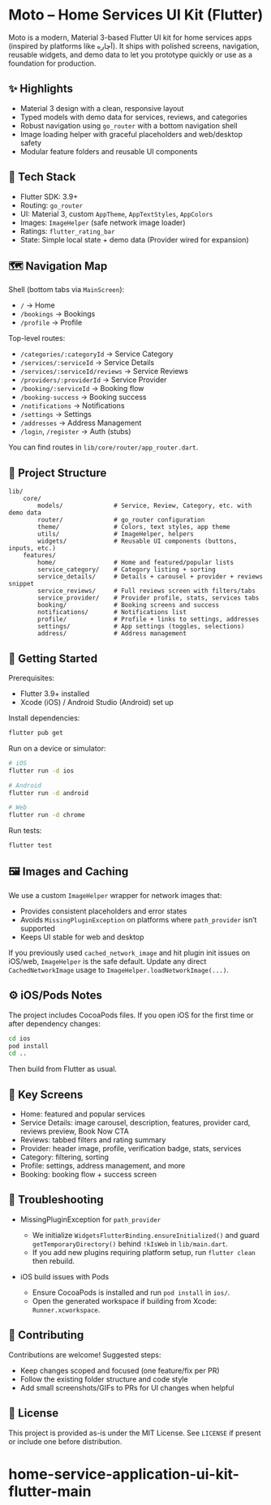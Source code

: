 # Moto – Home Services UI Kit (Flutter)

Moto is a modern, Material 3-based Flutter UI kit for home services apps (inspired by platforms like آچاره). It ships with polished screens, navigation, reusable widgets, and demo data to let you prototype quickly or use as a foundation for production.

## ✨ Highlights

- Material 3 design with a clean, responsive layout
- Typed models with demo data for services, reviews, and categories
- Robust navigation using `go_router` with a bottom navigation shell
- Image loading helper with graceful placeholders and web/desktop safety
- Modular feature folders and reusable UI components

## 🧰 Tech Stack

- Flutter SDK: 3.9+
- Routing: `go_router`
- UI: Material 3, custom `AppTheme`, `AppTextStyles`, `AppColors`
- Images: `ImageHelper` (safe network image loader)
- Ratings: `flutter_rating_bar`
- State: Simple local state + demo data (Provider wired for expansion)

## 🗺️ Navigation Map

Shell (bottom tabs via `MainScreen`):
- `/` → Home
- `/bookings` → Bookings
- `/profile` → Profile

Top-level routes:
- `/categories/:categoryId` → Service Category
- `/services/:serviceId` → Service Details
- `/services/:serviceId/reviews` → Service Reviews
- `/providers/:providerId` → Service Provider
- `/booking/:serviceId` → Booking flow
- `/booking-success` → Booking success
- `/notifications` → Notifications
- `/settings` → Settings
- `/addresses` → Address Management
- `/login`, `/register` → Auth (stubs)

You can find routes in `lib/core/router/app_router.dart`.

## 🧱 Project Structure

```
lib/
	core/
		models/              # Service, Review, Category, etc. with demo data
		router/              # go_router configuration
		theme/               # Colors, text styles, app theme
		utils/               # ImageHelper, helpers
		widgets/             # Reusable UI components (buttons, inputs, etc.)
	features/
		home/                # Home and featured/popular lists
		service_category/    # Category listing + sorting
		service_details/     # Details + carousel + provider + reviews snippet
		service_reviews/     # Full reviews screen with filters/tabs
		service_provider/    # Provider profile, stats, services tabs
		booking/             # Booking screens and success
		notifications/       # Notifications list
		profile/             # Profile + links to settings, addresses
		settings/            # App settings (toggles, selections)
		address/             # Address management
```

## 🚀 Getting Started

Prerequisites:
- Flutter 3.9+ installed
- Xcode (iOS) / Android Studio (Android) set up

Install dependencies:

```bash
flutter pub get
```

Run on a device or simulator:

```bash
# iOS
flutter run -d ios

# Android
flutter run -d android

# Web
flutter run -d chrome
```

Run tests:

```bash
flutter test
```

## 🖼️ Images and Caching

We use a custom `ImageHelper` wrapper for network images that:
- Provides consistent placeholders and error states
- Avoids `MissingPluginException` on platforms where `path_provider` isn’t supported
- Keeps UI stable for web and desktop

If you previously used `cached_network_image` and hit plugin init issues on iOS/web, `ImageHelper` is the safe default. Update any direct `CachedNetworkImage` usage to `ImageHelper.loadNetworkImage(...)`.

## ⚙️ iOS/Pods Notes

The project includes CocoaPods files. If you open iOS for the first time or after dependency changes:

```bash
cd ios
pod install
cd ..
```

Then build from Flutter as usual.

## 🧩 Key Screens

- Home: featured and popular services
- Service Details: image carousel, description, features, provider card, reviews preview, Book Now CTA
- Reviews: tabbed filters and rating summary
- Provider: header image, profile, verification badge, stats, services
- Category: filtering, sorting
- Profile: settings, address management, and more
- Booking: booking flow + success screen

## 🔧 Troubleshooting

- MissingPluginException for `path_provider`
	- We initialize `WidgetsFlutterBinding.ensureInitialized()` and guard `getTemporaryDirectory()` behind `!kIsWeb` in `lib/main.dart`.
	- If you add new plugins requiring platform setup, run `flutter clean` then rebuild.

- iOS build issues with Pods
	- Ensure CocoaPods is installed and run `pod install` in `ios/`.
	- Open the generated workspace if building from Xcode: `Runner.xcworkspace`.

## 📝 Contributing

Contributions are welcome! Suggested steps:
- Keep changes scoped and focused (one feature/fix per PR)
- Follow the existing folder structure and code style
- Add small screenshots/GIFs to PRs for UI changes when helpful

## 📄 License

This project is provided as-is under the MIT License. See `LICENSE` if present or include one before distribution.

# home-service-application-ui-kit-flutter-main
